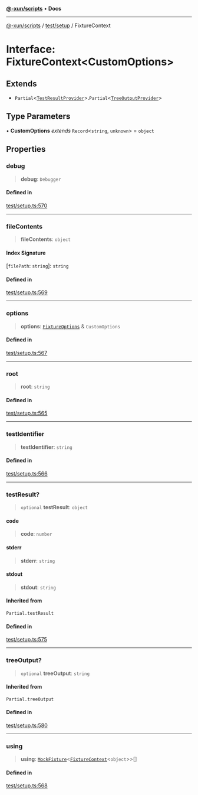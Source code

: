 [**@-xun/scripts**](../../../README.md) • **Docs**

***

[@-xun/scripts](../../../README.md) / [test/setup](../README.md) / FixtureContext

# Interface: FixtureContext\<CustomOptions\>

## Extends

- `Partial`\<[`TestResultProvider`](TestResultProvider.md)\>.`Partial`\<[`TreeOutputProvider`](TreeOutputProvider.md)\>

## Type Parameters

• **CustomOptions** *extends* `Record`\<`string`, `unknown`\> = `object`

## Properties

### debug

> **debug**: `Debugger`

#### Defined in

[test/setup.ts:570](https://github.com/Xunnamius/xscripts/blob/c4bd6059488244ad158454492e5cfe3fcc65a457/test/setup.ts#L570)

***

### fileContents

> **fileContents**: `object`

#### Index Signature

 \[`filePath`: `string`\]: `string`

#### Defined in

[test/setup.ts:569](https://github.com/Xunnamius/xscripts/blob/c4bd6059488244ad158454492e5cfe3fcc65a457/test/setup.ts#L569)

***

### options

> **options**: [`FixtureOptions`](FixtureOptions.md) & `CustomOptions`

#### Defined in

[test/setup.ts:567](https://github.com/Xunnamius/xscripts/blob/c4bd6059488244ad158454492e5cfe3fcc65a457/test/setup.ts#L567)

***

### root

> **root**: `string`

#### Defined in

[test/setup.ts:565](https://github.com/Xunnamius/xscripts/blob/c4bd6059488244ad158454492e5cfe3fcc65a457/test/setup.ts#L565)

***

### testIdentifier

> **testIdentifier**: `string`

#### Defined in

[test/setup.ts:566](https://github.com/Xunnamius/xscripts/blob/c4bd6059488244ad158454492e5cfe3fcc65a457/test/setup.ts#L566)

***

### testResult?

> `optional` **testResult**: `object`

#### code

> **code**: `number`

#### stderr

> **stderr**: `string`

#### stdout

> **stdout**: `string`

#### Inherited from

`Partial.testResult`

#### Defined in

[test/setup.ts:575](https://github.com/Xunnamius/xscripts/blob/c4bd6059488244ad158454492e5cfe3fcc65a457/test/setup.ts#L575)

***

### treeOutput?

> `optional` **treeOutput**: `string`

#### Inherited from

`Partial.treeOutput`

#### Defined in

[test/setup.ts:580](https://github.com/Xunnamius/xscripts/blob/c4bd6059488244ad158454492e5cfe3fcc65a457/test/setup.ts#L580)

***

### using

> **using**: [`MockFixture`](MockFixture.md)\<[`FixtureContext`](FixtureContext.md)\<`object`\>\>[]

#### Defined in

[test/setup.ts:568](https://github.com/Xunnamius/xscripts/blob/c4bd6059488244ad158454492e5cfe3fcc65a457/test/setup.ts#L568)
